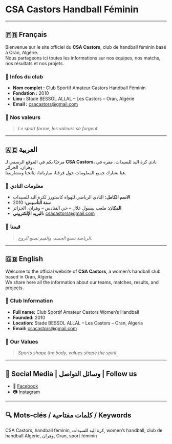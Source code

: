 # CSA Castors Handball Féminin 

---

## 🇫🇷 Français

Bienvenue sur le site officiel du **CSA Castors**, club de handball féminin basé à Oran, Algérie.  
Nous partageons ici toutes les informations sur nos équipes, nos matchs, nos résultats et nos projets.

### 📍 Infos du club
- **Nom complet :** Club Sportif Amateur Castors Handball Féminin
- **Fondation :** 2010
- **Lieu :** Stade BESSOL ALLAL – Les Castors – Oran, Algérie
- **Email :** [csacastors@gmail.com](mailto:csacastors@gmail.com)

### 🌟 Nos valeurs
> *Le sport forme, les valeurs se forgent.*

---

## 🇦🇪 العربية

مرحبًا بكم في الموقع الرسمي لـ **CSA Castors**، نادي كرة اليد للسيدات، مقره في وهران، الجزائر.  
هنا نشارك جميع المعلومات حول فرقنا، مبارياتنا، نتائجنا ومشاريعنا.

### 📍 معلومات النادي
- **الاسم الكامل:** النادي الرياضي للهواة كاستورز لكرة اليد للسيدات
- **سنة التأسيس:** 2010
- **المكان:** ملعب بيسول علال – حي القنادس – وهران، الجزائر
- **البريد الإلكتروني:** [csacastors@gmail.com](mailto:csacastors@gmail.com)

### 🌟 قيمنا
> *الرياضة تصنع الجسد، والقيم تصنع الروح.*

---

## 🇬🇧 English

Welcome to the official website of **CSA Castors**, a women’s handball club based in Oran, Algeria.  
We share here all the information about our teams, matches, results, and projects.

### 📍 Club Information
- **Full name:** Club Sportif Amateur Castors Women’s Handball
- **Founded:** 2010
- **Location:** Stade BESSOL ALLAL – Les Castors – Oran, Algeria
- **Email:** [csacastors@gmail.com](mailto:csacastors@gmail.com)

### 🌟 Our Values
> *Sports shape the body, values shape the spirit.*

---

## 📸 Social Media | وسائل التواصل | Follow us
- 📘 [Facebook](https://www.facebook.com/csa.castors)
- 📷 [Instagram](https://www.instagram.com/csa.castors?utm_source=ig_web_button_share_sheet&igsh=ZDNlZDc0MzIxNw==)

---

## 🔍 Mots-clés / كلمات مفتاحية / Keywords
CSA Castors, handball féminin, كرة اليد للسيدات, women’s handball, club de handball Algérie, وهران, Oran, sport féminin
